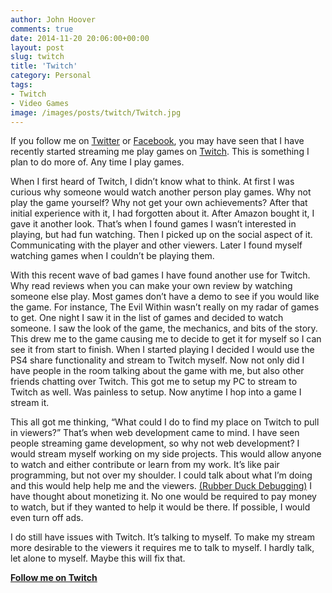 ```yaml
---
author: John Hoover
comments: true
date: 2014-11-20 20:06:00+00:00
layout: post
slug: twitch
title: 'Twitch'
category: Personal
tags:
- Twitch
- Video Games
image: /images/posts/twitch/Twitch.jpg
---
```


If you follow me on [Twitter](https://twitter.com/defvayne23) or [Facebook](https://www.facebook.com/defvayne23), you may have seen that I have recently started streaming me play games on [Twitch](http://www.twitch.tv/defvayne23). This is something I plan to do more of. Any time I play games.

When I first heard of Twitch, I didn’t know what to think. At first I was curious why someone would watch another person play games. Why not play the game yourself? Why not get your own achievements? After that initial experience with it, I had forgotten about it. After Amazon bought it, I gave it another look. That’s when I found games I wasn’t interested in playing, but had fun watching. Then I picked up on the social aspect of it. Communicating with the player and other viewers. Later I found myself watching games when I couldn’t be playing them.

<!-- /excerpt -->

With this recent wave of bad games I have found another use for Twitch. Why read reviews when you can make your own review by watching someone else play. Most games don’t have a demo to see if you would like the game. For instance, The Evil Within wasn’t really on my radar of games to get. One night I saw it in the list of games and decided to watch someone. I saw the look of the game, the mechanics, and bits of the story. This drew me to the game causing me to decide to get it for myself so I can see it from start to finish. When I started playing I decided I would use the PS4 share functionality and stream to Twitch myself. Now not only did I have people in the room talking about the game with me, but also other friends chatting over Twitch. This got me to setup my PC to stream to Twitch as well. Was painless to setup. Now anytime I hop into a game I stream it.

This all got me thinking, “What could I do to find my place on Twitch to pull in viewers?” That’s when web development came to mind. I have seen people streaming game development, so why not web development? I would stream myself working on my side projects. This would allow anyone to watch and either contribute or learn from my work. It’s like pair programming, but not over my shoulder. I could talk about what I’m doing and this would help help me and the viewers. [(Rubber Duck Debugging)](https://en.wikipedia.org/wiki/Rubber_duck_debugging) I have thought about monetizing it. No one would be required to pay money to watch, but if they wanted to help it would be there. If possible, I would even turn off ads.

I do still have issues with Twitch. It’s talking to myself. To make my stream more desirable to the viewers it requires me to talk to myself. I hardly talk, let alone to myself. Maybe this will fix that.

**[Follow me on Twitch](http://www.twitch.tv/defvayne23)**
